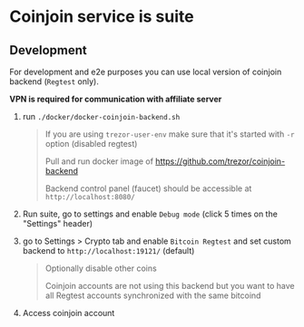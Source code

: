# Coinjoin service is suite

## Development

For development and e2e purposes you can use local version of coinjoin backend (`Regtest` only).

**VPN is required for communication with affiliate server**

1. run `./docker/docker-coinjoin-backend.sh`

    > If you are using `trezor-user-env` make sure that it's started with `-r` option (disabled regtest)
    >
    > Pull and run docker image of https://github.com/trezor/coinjoin-backend
    >
    > Backend control panel (faucet) should be accessible at `http://localhost:8080/`

1. Run suite, go to settings and enable `Debug mode` (click 5 times on the "Settings" header)

1. go to Settings > Crypto tab and enable `Bitcoin Regtest` and set custom backend to `http://localhost:19121/` (default)

    > Optionally disable other coins
    >
    > Coinjoin accounts are not using this backend but you want to have all Regtest accounts synchronized with the same bitcoind

1. Access coinjoin account
